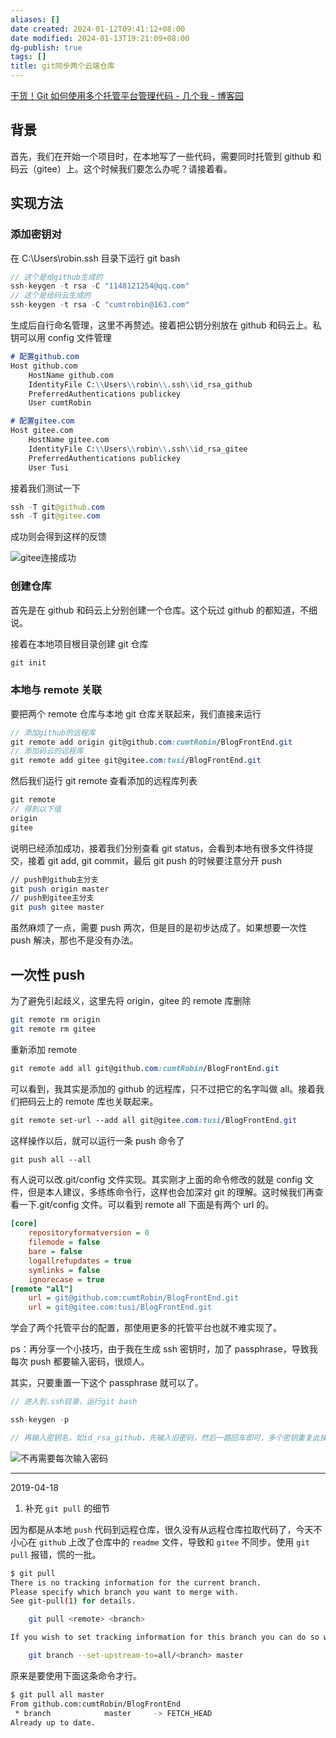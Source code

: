 ```yaml
---
aliases: []
date created: 2024-01-12T09:41:12+08:00
date modified: 2024-01-13T19:21:09+08:00
dg-publish: true
tags: []
title: git同步两个云端仓库
---
```


[干货！Git 如何使用多个托管平台管理代码 - 几个我 - 博客园](https://www.cnblogs.com/wenbinjiang/p/11122228.html)
## 背景

首先，我们在开始一个项目时，在本地写了一些代码，需要同时托管到 github 和码云（gitee）上。这个时候我们要怎么办呢？请接着看。

## 实现方法

### 添加密钥对

在 C:\Users\robin.ssh 目录下运行 git bash

```cpp
// 这个是给github生成的
ssh-keygen -t rsa -C "1148121254@qq.com"
// 这个是给码云生成的
ssh-keygen -t rsa -C "cumtrobin@163.com"
```

生成后自行命名管理，这里不再赘述。接着把公钥分别放在 github 和码云上。私钥可以用 config 文件管理

```markdown
# 配置github.com
Host github.com                 
    HostName github.com
    IdentityFile C:\\Users\\robin\\.ssh\\id_rsa_github
    PreferredAuthentications publickey
    User cumtRobin

# 配置gitee.com
Host gitee.com
    HostName gitee.com
    IdentityFile C:\\Users\\robin\\.ssh\\id_rsa_gitee
    PreferredAuthentications publickey
    User Tusi
```

接着我们测试一下

```java
ssh -T git@github.com
ssh -T git@gitee.com
```

成功则会得到这样的反馈

![gitee连接成功](http://qncdn.wbjiang.cn/gitee%E6%B5%8B%E8%AF%95%E8%BF%9E%E6%8E%A5%E6%88%90%E5%8A%9F.png?imageMogr2/auto-orient/blur/1x0/quality/75%7Cwatermark/2/text/d2JqaWFuZy5jbg==/font/5qW35L2T/fontsize/640/fill/IzQ5NzZEQg==/dissolve/90/gravity/SouthWest/dx/10/dy/10)

### 创建仓库

首先是在 github 和码云上分别创建一个仓库。这个玩过 github 的都知道，不细说。

接着在本地项目根目录创建 git 仓库

```csharp
git init
```

### 本地与 remote 关联

要把两个 remote 仓库与本地 git 仓库关联起来，我们直接来运行

```scss
// 添加github的远程库
git remote add origin git@github.com:cumtRobin/BlogFrontEnd.git
// 添加码云的远程库
git remote add gitee git@gitee.com:tusi/BlogFrontEnd.git
```

然后我们运行 git remote 查看添加的远程库列表

```cpp
git remote
// 得到以下值
origin
gitee
```

说明已经添加成功，接着我们分别查看 git status，会看到本地有很多文件待提交，接着 git add, git commit，最后 git push 的时候要注意分开 push

```perl
// push到github主分支
git push origin master
// push到gitee主分支
git push gitee master
```

虽然麻烦了一点，需要 push 两次，但是目的是初步达成了。如果想要一次性 push 解决，那也不是没有办法。

## 一次性 push

为了避免引起歧义，这里先将 origin，gitee 的 remote 库删除

```bash
git remote rm origin
git remote rm gitee
```

重新添加 remote

```scss
git remote add all git@github.com:cumtRobin/BlogFrontEnd.git
```

可以看到，我其实是添加的 github 的远程库，只不过把它的名字叫做 all。接着我们把码云上的 remote 库也关联起来。

```scss
git remote set-url --add all git@gitee.com:tusi/BlogFrontEnd.git
```

这样操作以后，就可以运行一条 push 命令了

```css
git push all --all
```

有人说可以改.git/config 文件实现。其实刚才上面的命令修改的就是 config 文件，但是本人建议，多练练命令行，这样也会加深对 git 的理解。这时候我们再查看一下.git/config 文件。可以看到 remote all 下面是有两个 url 的。

```ini
[core]
	repositoryformatversion = 0
	filemode = false
	bare = false
	logallrefupdates = true
	symlinks = false
	ignorecase = true
[remote "all"]
	url = git@github.com:cumtRobin/BlogFrontEnd.git
	url = git@gitee.com:tusi/BlogFrontEnd.git
```

学会了两个托管平台的配置，那使用更多的托管平台也就不难实现了。

ps：再分享一个小技巧，由于我在生成 ssh 密钥时，加了 passphrase，导致我每次 push 都要输入密码，很烦人。

其实，只要重置一下这个 passphrase 就可以了。

```cpp
// 进入到.ssh目录，运行git bash

ssh-keygen -p

// 再输入密钥名，如id_rsa_github，先输入旧密码，然后一路回车即可，多个密钥重复此操作即可。
```

![不再需要每次输入密码](http://qncdn.wbjiang.cn/git%E4%B8%8D%E7%94%A8%E8%BE%93%E5%85%A5passphrase.png?imageMogr2/auto-orient/blur/1x0/quality/75%7Cwatermark/2/text/d2JqaWFuZy5jbg==/font/5qW35L2T/fontsize/640/fill/IzQ5NzZEQg==/dissolve/90/gravity/SouthWest/dx/10/dy/10)

---

2019-04-18

1. 补充 `git pull` 的细节

因为都是从本地 `push` 代码到远程仓库，很久没有从远程仓库拉取代码了，今天不小心在 `github` 上改了仓库中的 `readme` 文件，导致和 `gitee` 不同步。使用 `git pull` 报错，慌的一批。

```bash
$ git pull
There is no tracking information for the current branch.
Please specify which branch you want to merge with.
See git-pull(1) for details.

    git pull <remote> <branch>

If you wish to set tracking information for this branch you can do so with:

    git branch --set-upstream-to=all/<branch> master

```

原来是要使用下面这条命令才行。

```bash
$ git pull all master
From github.com:cumtRobin/BlogFrontEnd
 * branch            master     -> FETCH_HEAD
Already up to date.
```